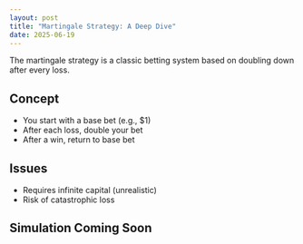 ```yaml
---
layout: post
title: "Martingale Strategy: A Deep Dive"
date: 2025-06-19
---
```


The martingale strategy is a classic betting system based on doubling down after every loss.

## Concept
- You start with a base bet (e.g., $1)
- After each loss, double your bet
- After a win, return to base bet

## Issues
- Requires infinite capital (unrealistic)
- Risk of catastrophic loss

## Simulation Coming Soon
